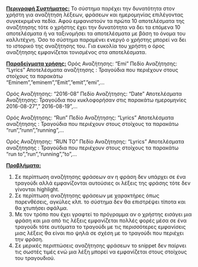 <b><ins>Περιγραφή Συστήματος:</b></ins>
Το σύστημα παρέχει την δυνατότητα στον χρήστη για αναζήτηση λέξεων, φράσεων και ημερομηνίας επιλέγοντας συγκεκριμένα πεδία. Αφού εμφανιστούν τα πρώτα 10 αποτελέσματα της αναζήτησης τότε ο χρήστης έχει την δυνατότητα να δει τα επόμενα 10 αποτελέσματα ή να ταξινομήσει τα αποτελέσματα με βάση το όνομα του καλλιτέχνη. Όσο το σύστημα παραμένει ενεργό ο χρήστης μπορεί να δει το ιστορικό της αναζήτησης του. Για ευκολία του χρήστη ο όρος αναζήτησης εμφανίζεται τονισμένος στα αποτελέσματα.

<b><ins>Παραδείγματα χρήσης:</b></ins>
Ορός Αναζήτησης: “Emi”
Πεδίο Αναζήτησης: “Lyrics”
Αποτελέσματα αναζήτησης : Τραγούδια που περιέχουν στους στοίχους τα παρακάτω   
         “Eminem”,”eminem”,”Emit”,”emit”,”emi”,…

Ορός Αναζήτησης: “2016-08”
Πεδίο Αναζήτησης: “Date”
Αποτελέσματα Αναζήτησης: Τραγούδια που κυκλοφορήσαν στις παρακάτω ημερομηνίες 
      2016-08-27”,” 2016-08-19”,…

Ορός Αναζήτησης: “Run”
Πεδίο Αναζήτησης: “Lyrics”
Αποτελέσματα αναζήτησης : Τραγούδια που περιέχουν στους στοίχους τα παρακάτω   
         “run”,”runn”,”running”,…

Ορός Αναζήτησης: “RUN TO”
Πεδίο Αναζήτησης: “Lyrics”
Αποτελέσματα αναζήτησης : Τραγούδια που περιέχουν στους στοίχους τα παρακάτω   
         “run to”,”run”,”running”,”to”,…

<b><ins>Προβλήματα:</b></ins>
1.	Σε περίπτωση αναζήτησης φράσεων αν η φράση δεν υπάρχει σε ένα τραγούδι αλλά εμφανίζονται αυτούσιες οι λέξεις της φράσης τότε δεν γίνονται highlight.
2.	Σε περίπτωση αναζήτησης φράσεων με χαρακτήρες όπως παρενθέσεις, αγκύλες κλπ. το σύστημα δεν θα επιστρέψει τίποτα και θα χτυπήσει σφάλμα.
3.	Με τον τρόπο που έχει γραφτεί το πρόγραμμα αν ο χρήστης εισάγει μια φράση και μια από τις λέξεις εμφανίζεται πολλές φορές μέσα σε ένα τραγούδι τότε αυτόματα το τραγούδι με τις περισσότερες εμφανίσεις μιας λέξεις θα είναι πιο ψηλά σε σχέση με το τραγούδι που περιέχει την φράση.
4.	Σε μερικές περιπτώσεις αναζήτησης φράσεων το snippet δεν παίρνει τις σωστές τιμές ενώ μια λέξη μπορεί να εμφανίζεται στους στοίχους του τραγουδιού.

